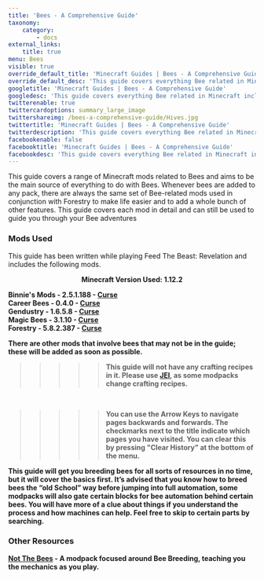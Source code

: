 ```yaml
---
title: 'Bees - A Comprehensive Guide'
taxonomy:
    category:
        - docs
external_links:
    title: true
menu: Bees
visible: true
override_default_title: 'Minecraft Guides | Bees - A Comprehensive Guide'
override_default_desc: 'This guide covers everything Bee related in Minecraft including, Forestry, Career Bees, Magic Bees, Gendustry and Binnies Mods'
googletitle: 'Minecraft Guides | Bees - A Comprehensive Guide'
googledesc: 'This guide covers everything Bee related in Minecraft including, Forestry, Career Bees, Magic Bees, Gendustry and Binnies Mods'
twitterenable: true
twittercardoptions: summary_large_image
twittershareimg: /bees-a-comprehensive-guide/Hives.jpg
twittertitle: 'Minecraft Guides | Bees - A Comprehensive Guide'
twitterdescription: 'This guide covers everything Bee related in Minecraft including, Forestry, Career Bees, Magic Bees, Gendustry and Binnies Mods'
facebookenable: false
facebooktitle: 'Minecraft Guides | Bees - A Comprehensive Guide'
facebookdesc: 'This guide covers everything Bee related in Minecraft including, Forestry, Career Bees, Magic Bees, Gendustry and Binnies Mods'
---
```


This guide covers a range of Minecraft mods related to Bees and aims to be the main source of everything to do with Bees. Whenever bees are added to any pack, there are always the same set of Bee-related mods used in conjunction with Forestry to make life easier and to add a whole bunch of other features. This guide covers each mod in detail and can still be used to guide you through your Bee adventures
  
### Mods Used  
This guide has been written while playing Feed The Beast: Revelation and includes the following mods.  

<center><b>Minecraft Version Used:<b> 1.12.2</b></center>
    
    
Binnie's Mods - 2.5.1.188 - [Curse](https://minecraft.curseforge.com/projects/binnies-mods)  
Career Bees - 0.4.0 - [Curse](https://minecraft.curseforge.com/projects/career-bees)  
Gendustry - 1.6.5.8 - [Curse](https://minecraft.curseforge.com/projects/gendustry)  
Magic Bees - 3.1.10 - [Curse](https://minecraft.curseforge.com/projects/magic-bees)  
Forestry - 5.8.2.387 - [Curse](https://minecraft.curseforge.com/projects/forestry)  

There are other mods that involve bees that may not be in the guide; these will be added as soon as possible.

>>>>>  This guide will not have any crafting recipes in it. Please use [JEI](https://minecraft.curseforge.com/projects/jei?gameCategorySlug=mc-mods&projectID=238222), as some modpacks change crafting recipes.

<br>

>>>>>  You can use the Arrow Keys to navigate pages backwards and forwards. The checkmarks next to the title indicate which pages you have visited. You can clear this by pressing "Clear History" at the bottom of the menu.


This guide will get you breeding bees for all sorts of resources in no time, but it will cover the basics first. It’s advised that you know how to breed bees the “old School” way before jumping into full automation, some modpacks will also gate certain blocks for bee automation behind certain bees. You will have more of a clue about things if you understand the process and how machines can help. Feel free to skip to certain parts by searching.


### Other Resources 
[Not The Bees](https://minecraft.curseforge.com/projects/not-the-bees) - A modpack focused around Bee Breeding, teaching you the mechanics as you play.


